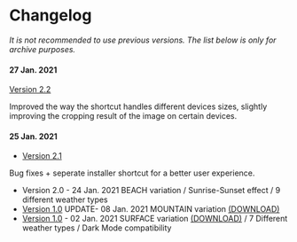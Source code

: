 # Changelog

*It is not recommended to use previous versions. The list below is only for archive purposes.*

#### 27 Jan. 2021
[Version 2.2](https://www.icloud.com/shortcuts/5185b376548b46f2adfc509898165a9f)

Improved the way the shortcut handles different devices sizes, slightly improving the cropping result of the image on certain devices.
#### 25 Jan. 2021
- [Version 2.1](https://www.icloud.com/shortcuts/b7258af8b19a437583b21cd536754eab)

Bug fixes + seperate installer shortcut for a better user experience.
- Version 2.0 - 24 Jan. 2021
BEACH variation / Sunrise-Sunset effect / 9 different weather types
- [Version 1.0](https://www.icloud.com/shortcuts/9d38882702c742fb94e0a65fe48af954) UPDATE- 08 Jan. 2021 
MOUNTAIN variation [(DOWNLOAD)](https://www.dropbox.com/s/gthr3zawr3nauuc/WeatherWalls-Mountain.zip?dl=0)
- [Version 1.0](https://www.icloud.com/shortcuts/9d38882702c742fb94e0a65fe48af954) - 02 Jan. 2021
SURFACE variation [(DOWNLOAD)](https://www.dropbox.com/s/vui0ewyqdyyhkvi/WeatherWalls.zip?dl=0) / 7 Different weather types / Dark Mode compatibility

